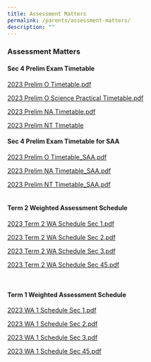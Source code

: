 ```yaml
---
title: Assessment Matters
permalink: /parents/assessment-matters/
description: ""
---
```

### Assessment Matters

#### Sec 4 Prelim Exam Timetable

[2023 Prelim O Timetable.pdf](/files/Parents/Assessment%20Matters/2023/2023%20prelim%20o%20timetable.pdf)

[2023 Prelim O Science Practical Timetable.pdf](/files/Parents/Assessment%20Matters/2023/2023%20prelim%20o%20science%20practical%20timetable.pdf)

[2023 Prelim NA Timetable.pdf](/files/Parents/Assessment%20Matters/2023/2023%20prelim%20na%20timetable.pdf)

[2023 Prelim NT Timetable](/files/Parents/Assessment%20Matters/2023/2023%20prelim%20nt%20timetable.pdf)

#### Sec 4 Prelim Exam Timetable for SAA

[2023 Prelim O Timetable_SAA.pdf](/files/Parents/Assessment%20Matters/2023/2023%20prelim%20o%20timetable_saa.pdf)

[2023 Prelim NA Timetable_SAA.pdf](/files/Parents/Assessment%20Matters/2023/2023%20prelim%20na%20timetable_saa.pdf)

[2023 Prelim NT Timetable_SAA.pdf](/files/Parents/Assessment%20Matters/2023/2023%20prelim%20nt%20timetable_saa.pdf)
<br><br>

#### Term 2  Weighted Assessment Schedule

[2023 Term 2 WA Schedule Sec 1.pdf](/files/Parents/Assessment%20Matters/2023/2023%20term%202%20wa_v5_sec%201.pdf)

[2023 Term 2 WA Schedule Sec 2.pdf](/files/Parents/Assessment%20Matters/2023/2023%20term%202%20wa_v5_sec%202.pdf)

[2023 Term 2 WA Schedule  Sec 3.pdf](/files/Parents/Assessment%20Matters/2023/2023%20term%202%20wa_v5_sec%203.pdf)

[2023 Term 2 WA Schedule  Sec 45.pdf](/files/Parents/Assessment%20Matters/2023/2023%20term%202%20wa_v5_sec%2045.pdf)

<br>



#### Term 1 Weighted Assessment Schedule  <br>

[2023 WA 1 Schedule Sec 1.pdf](/files/Parents/Assessment%20Matters/2023/2023%20WA%201%20Schedule%20Sec%201.pdf)

[2023 WA 1 Schedule Sec 2.pdf](/files/Parents/Assessment%20Matters/2023/2023%20WA%201%20Schedule%20Sec%202.pdf)

[2023 WA 1 Schedule Sec 3.pdf](/files/Parents/Assessment%20Matters/2023/2023%20WA%201%20Schedule%20Sec%203.pdf)

[2023 WA 1 Schedule Sec 45.pdf](/files/Parents/Assessment%20Matters/2023/2023%20WA%201%20Schedule%20Sec%2045.pdf)